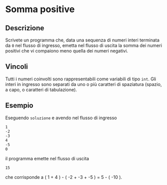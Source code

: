 Somma positive
==============

Descrizione
-----------

Scrivete un programma che, data una sequenza di numeri interi terminata da `0`
nel flusso di ingresso, emetta nel flusso di uscita la somma dei numeri positivi
che vi compaiono meno quella dei numeri negativi.


Vincoli
-------

Tutti i numeri coinvolti sono rappresentabili come variabili di tipo `int`. Gli
interi in ingresso sono separati da uno o più caratteri di spaziatura (spazio, a
capo, o caratteri di tabulazione).


Esempio
-------

Eseguendo `soluzione` e avendo nel flusso di ingresso

    1
    -2
    -3
    4
    -5
    0

il programma emette nel flusso di uscita

    15

che corrisponde a ( 1 + 4 ) - ( -2 + -3 + -5 ) = 5 - ( -10 ).
